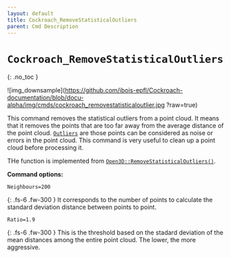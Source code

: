 ```yaml
---
layout: default
title: Cockroach_RemoveStatisticalOutliers
parent: Cmd Description
---
```


# `Cockroach_RemoveStatisticalOutliers`
{: .no_toc }

![img_downsample](https://github.com/ibois-epfl/Cockroach-documentation/blob/docu-alpha/img/cmds/cockroach_removestatisticaloutlier.jpg
?raw=true)

This command removes the statistical outliers from a point cloud. It means that it removes the points that are too far away from the average distance of the point cloud. [`Outliers`](https://en.wikipedia.org/wiki/Outlier) are those points can be considered as noise or errors in the point cloud. This command is very useful to clean up a point cloud before processing it.


THe function is implemented from [`Open3D::RemoveStatisticalOutliers()`](http://www.open3d.org/docs/0.6.0/cpp_api/namespaceopen3d_1_1geometry.html#add56e2ec673de3b9289a25095763af6d).

**Command options:**
```
Neighbours=200
```
{: .fs-6 .fw-300 }
It corresponds to the number of points to calculate the standard deviation distance between points to point.

```
Ratio=1.9
```
{: .fs-6 .fw-300 }
This is the threshold based on the stadard deviation of the mean distances among the entire point cloud. The lower, the more aggressive.

